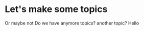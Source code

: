 Let's make some topics
=====================

Or maybe not
Do we have anymore topics?
another topic?
Hello
